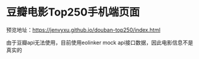 # 豆瓣电影Top250手机端页面
预览地址：https://jenvyxu.github.io/douban-top250/index.html

由于豆瓣api无法使用，目前使用eolinker mock api接口数据，因此电影信息不是真实的
